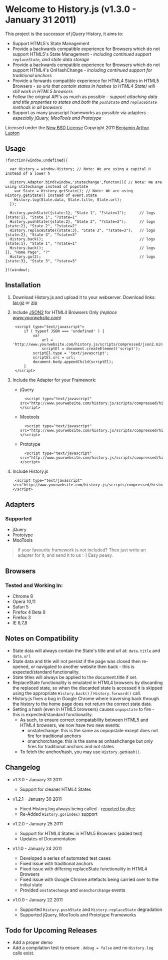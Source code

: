 Welcome to History.js (v1.3.0 - January 31 2011)
==================

This project is the successor of jQuery History, it aims to:

- Support HTML5's State Management
- Provide a backwards compatible experience for Browsers which do not support HTML5's State Management *- including continued support `replaceState`, and state data storage*
- Provide a backwards compatible experience for Browsers which do not support HTML4's OnHashChange *- including continued support for traditional anchors*
- Provide a forwards compatible experience for HTML4 States in HTML5 Browsers *- so urls that contain states in hashes (a HTML4 State) will still work in HTML5 browsers*
- Follow the original API's as much as possible *- support attaching data and title properties to states and both the `pushState` and `replaceState` methods in all browsers*
- Support as many javascript frameworks as possible via adapters *- especially jQuery, MooTools and Prototype*

Licensed under the [New BSD License](http://creativecommons.org/licenses/BSD/)
Copyright 2011 [Benjamin Arthur Lupton](http://balupton.com)


## Usage

    (function(window,undefined){

      var History = window.History; // Note: We are using a capital H instead of a lower h

      History.Adapter.bind(window,'statechange',functon(){ // Note: We are using statechange instead of popstate
        var State = History.getState(); // Note: We are using History.getState() instead of event.state
        History.log(State.data, State.title, State.url);
      });

      History.pushState({state:1}, "State 1", "?state=1");      // logs {state:1}, "State 1", "?state=1"
      History.pushState({state:2}, "State 2", "?state=2");      // logs {state:2}, "State 2", "?state=2"
      History.replaceState({state:3}, "State 3", "?state=3");   // logs {state:2}, "State 3", "?state=3"
      History.back();                                           // logs {state:1}, "State 1", "?state=1"
      History.back();                                           // logs {}, "Home Page", "?"
      History.go(2);                                            // logs {state:3}, "State 3", "?state=3"

    })(window);


## Installation

1. Download History.js and upload it to your webserver. Download links: [tar.gz](https://github.com/balupton/History.js/tarball/master) or [zip](https://github.com/balupton/History.js/zipball/master)

2. Include [JSON2](http://www.json.org/js.html) for HTML4 Browsers Only *(replace www.yourwebsite.com)*

		<script type="text/javascript">
			if ( typeof JSON === 'undefined' ) {
				var
					url = 'http://www.yourwebsite.com/history.js/scripts/compressed/json2.min.js',
					scriptEl = document.createElement('script');
				scriptEl.type = 'text/javascript';
				scriptEl.src = url;
				document.body.appendChild(scriptEl);
			}
		</script>

3. Include the Adapter for your Framework:

	- jQuery

			<script type="text/javascript" src="http://www.yourwebsite.com/history.js/scripts/compressed/history.adapter.jquery.min.js"></script>

	- Mootools

			<script type="text/javascript" src="http://www.yourwebsite.com/history.js/scripts/compressed/history.adapter.mootools.min.js"></script>

	- Prototype

			<script type="text/javascript" src="http://www.yourwebsite.com/history.js/scripts/compressed/history.adapter.prototype.min.js"></script>

4. Include History.js

		<script type="text/javascript" src="http://www.yourwebsite.com/history.js/scripts/compressed/history.min.js"></script>


## Adapters

### Supported

- jQuery
- Prototype
- MooTools

> If your favourite framework is not included? Then just write an adapter for it, and send it to us :-) Easy peasy.


## Browsers

### Tested and Working In:

- Chrome 8
- Opera 10,11
- Safari 5
- Firefox 4 Beta 9
- Firefox 3
- IE 6,7,8


## Notes on Compatibility

- State data will always contain the State's title and url at: `data.title` and `data.url`
- State data and title will not persist if the page was closed then re-opened, or navigated to another website then back - this is expected/standard functionality.
- State titles will always be applied to the document.title if set.
- ReplaceState functionality is emulated in HTML4 browsers by discarding the replaced state, so when the discarded state is accessed it is skipped using the appropriate `History.back()` / `History.forward()` call.
- History.js fixes a bug in Google Chrome where traversing back through the history to the home page does not return the correct state data.
- Setting a hash (even in HTML5 browsers) causes `onpopstate` to fire - this is expected/standard functionality.
	- As such, to ensure correct compatability between HTML5 and HTML4 browsers, we now have two new events:
		- onstatechange: this is the same as onpopstate except does not fire for traditional anchors
		- onanchorchange: this is the same as onhashchange but only fires for traditional anchors and not states
	- To fetch the anchor/hash, you may use `History.getHash()`.


## Changelog

- v1.3.0 - January 31 2011
	- Support for cleaner HTML4 States

- v1.2.1 - January 30 2011
	- Fixed History.log always being called - [reported by dlee](https://github.com/balupton/History.js/issues/#issue/2)
	- Re-Added `History.go(index)` support

- v1.2.0 - January 25 2011
	- Support for HTML4 States in HTML5 Browsers (added test)
	- Updates of Documentation

- v1.1.0 - January 24 2011
	- Developed a series of automated test cases
	- Fixed issue with traditional anchors
	- Fixed issue with differing replaceState functionality in HTML4 Browsers
	- Fixed issue with Google Chrome artefacts being carried over to the initial state
	- Provided `onstatechange` and `onanchorchange` events

- v1.0.0 - January 22 2011
	- Supported `History.pushState` and `History.replaceState` degradation
	- Supported jQuery, MooTools and Prototype Frameworks


## Todo for Upcoming Releases

- Add a proper demo
- Add a compilation test to ensure `.debug = false` and no `History.log` calls exist.
